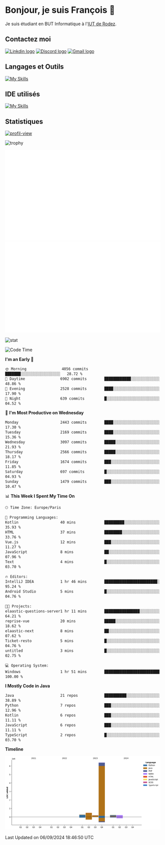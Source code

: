 # Bonjour, je suis François 👋

Je suis étudiant en BUT Informatique à l'[IUT de Rodez](https://iut-rodez.fr).

## Contactez moi

<p>
<a href="https://www.linkedin.com/in/fran%C3%A7ois-de-saint-palais-00985327a/" target="blank"><img src="https://img.shields.io/badge/LinkedIn-0077B5?style=for-the-badge&logo=linkedin&logoColor=white" alt="Linkdin logo"/></a>
<a href="https://discord.gg/francis389" target="blank"><img src="https://img.shields.io/badge/Discord-7289DA?style=for-the-badge&logo=discord&logoColor=white" alt="Discord logo" /></a>
<a href="mailto:francois-sp@gmx.fr" target="blank"><img src="https://img.shields.io/badge/Gmail-D14836?style=for-the-badge&logo=gmail&logoColor=white" alt="Gmail logo"/></a> 
</p>

## Langages et Outils

[![My Skills](https://skillicons.dev/icons?i=java,py,kotlin,spring,git,html,css,sass,svelte,vue,angular,react,bootstrap,ts,jquery,js,php,mysql,sqlite,grafana,linux,windows,figma,postman)](https://skillicons.dev)

## IDE utilisés

[![My Skills](https://skillicons.dev/icons?i=idea,phpstorm,pycharm,androidstudio,vscode,webstorm,eclipse)](https://skillicons.dev)

## Statistiques

[![profil-view](https://komarev.com/ghpvc/?username=francois389&label=Profile%20views&color=0e75b6&style=flat)](https://github.com/ryo-ma/github-profile-trophy)

![trophy](https://github-profile-trophy.vercel.app/?username=Francois389&theme=onedark&column=-1)

![top-lang](https://raw.githubusercontent.com/Francois389/github-stat/master/generated/languages.svg#gh-dark-mode-only)
![](https://raw.githubusercontent.com/Francois389/github-stat/master/generated/overview.svg#gh-dark-mode-only)

![stat](https://github-readme-stats.vercel.app/api?username=francois389&show_icons=true&locale=fr&theme=onedark)

<!--START_SECTION:waka-->
![Code Time](http://img.shields.io/badge/Code%20Time-301%20hrs%202%20mins-blue)

**I'm an Early 🐤** 

```text
🌞 Morning                4056 commits        ███████░░░░░░░░░░░░░░░░░░   28.72 % 
🌆 Daytime                6902 commits        ████████████░░░░░░░░░░░░░   48.86 % 
🌃 Evening                2528 commits        ████░░░░░░░░░░░░░░░░░░░░░   17.90 % 
🌙 Night                  639 commits         █░░░░░░░░░░░░░░░░░░░░░░░░   04.52 % 
```
📅 **I'm Most Productive on Wednesday** 

```text
Monday                   2443 commits        ████░░░░░░░░░░░░░░░░░░░░░   17.30 % 
Tuesday                  2169 commits        ████░░░░░░░░░░░░░░░░░░░░░   15.36 % 
Wednesday                3097 commits        █████░░░░░░░░░░░░░░░░░░░░   21.93 % 
Thursday                 2566 commits        █████░░░░░░░░░░░░░░░░░░░░   18.17 % 
Friday                   1674 commits        ███░░░░░░░░░░░░░░░░░░░░░░   11.85 % 
Saturday                 697 commits         █░░░░░░░░░░░░░░░░░░░░░░░░   04.93 % 
Sunday                   1479 commits        ███░░░░░░░░░░░░░░░░░░░░░░   10.47 % 
```


📊 **This Week I Spent My Time On** 

```text
🕑︎ Time Zone: Europe/Paris

💬 Programming Languages: 
Kotlin                   40 mins             █████████░░░░░░░░░░░░░░░░   35.93 % 
HTML                     37 mins             ████████░░░░░░░░░░░░░░░░░   33.76 % 
Vue.js                   12 mins             ███░░░░░░░░░░░░░░░░░░░░░░   11.27 % 
JavaScript               8 mins              ██░░░░░░░░░░░░░░░░░░░░░░░   07.96 % 
Text                     4 mins              █░░░░░░░░░░░░░░░░░░░░░░░░   03.70 % 

🔥 Editors: 
IntelliJ IDEA            1 hr 46 mins        ████████████████████████░   95.24 % 
Android Studio           5 mins              █░░░░░░░░░░░░░░░░░░░░░░░░   04.76 % 

🐱‍💻 Projects: 
elaastic-questions-server1 hr 11 mins        ████████████████░░░░░░░░░   64.21 % 
reprise-vue              20 mins             █████░░░░░░░░░░░░░░░░░░░░   18.62 % 
elaastic-next            8 mins              ██░░░░░░░░░░░░░░░░░░░░░░░   07.62 % 
Ticket-resto             5 mins              █░░░░░░░░░░░░░░░░░░░░░░░░   04.76 % 
untitled                 3 mins              █░░░░░░░░░░░░░░░░░░░░░░░░   02.75 % 

💻 Operating System: 
Windows                  1 hr 51 mins        █████████████████████████   100.00 % 
```

**I Mostly Code in Java** 

```text
Java                     21 repos            ██████████░░░░░░░░░░░░░░░   38.89 % 
Python                   7 repos             ███░░░░░░░░░░░░░░░░░░░░░░   12.96 % 
Kotlin                   6 repos             ███░░░░░░░░░░░░░░░░░░░░░░   11.11 % 
JavaScript               6 repos             ███░░░░░░░░░░░░░░░░░░░░░░   11.11 % 
TypeScript               2 repos             █░░░░░░░░░░░░░░░░░░░░░░░░   03.70 % 
```



**Timeline**

![Lines of Code chart](https://raw.githubusercontent.com/Francois389/Francois389/main/assets/bar_graph.png)


 Last Updated on 06/09/2024 18:46:50 UTC
<!--END_SECTION:waka-->
